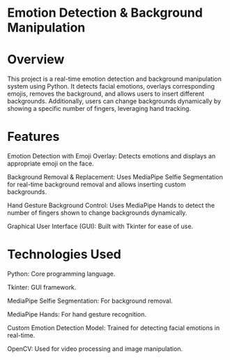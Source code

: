 # Emotion Detection & Background Manipulation

# Overview

This project is a real-time emotion detection and background manipulation system using Python. It detects facial emotions, overlays corresponding emojis, removes the background, and allows users to insert different backgrounds. Additionally, users can change backgrounds dynamically by showing a specific number of fingers, leveraging hand tracking.

# Features

Emotion Detection with Emoji Overlay: Detects emotions and displays an appropriate emoji on the face.

Background Removal & Replacement: Uses MediaPipe Selfie Segmentation for real-time background removal and allows inserting custom backgrounds.

Hand Gesture Background Control: Uses MediaPipe Hands to detect the number of fingers shown to change backgrounds dynamically.

Graphical User Interface (GUI): Built with Tkinter for ease of use.

# Technologies Used

Python: Core programming language.

Tkinter: GUI framework.

MediaPipe Selfie Segmentation: For background removal.

MediaPipe Hands: For hand gesture recognition.

Custom Emotion Detection Model: Trained for detecting facial emotions in real-time.

OpenCV: Used for video processing and image manipulation.

